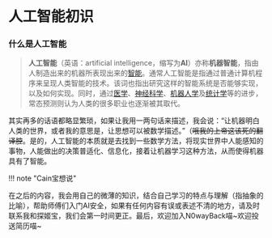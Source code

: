 # 人工智能初识

### 什么是人工智能

> **人工智能**（英语：artificial intelligence，缩写为**AI**）亦称**机器智能**，指由人制造出来的机器所表现出来的[智能](https://zh.wikipedia.org/wiki/智慧)。通常人工智能是指通过普通计算机程序来呈现人类智能的技术。该词也指出研究这样的智能系统是否能够实现，以及如何实现。同时，通过[医学](https://zh.wikipedia.org/wiki/醫學)、[神经科学](https://zh.wikipedia.org/wiki/神經科學)、[机器人学](https://zh.wikipedia.org/wiki/机器人学)及[统计学](https://zh.wikipedia.org/wiki/統計學)等的进步，常态预测则认为人类的很多职业也逐渐被其取代。

其实再多的话语都略显繁琐，如果让我用一两句话来描述，我会说：“让机器明白人类的世界，或者我的意思是，让思想可以被数学描述。”（~~哦我的上帝这该死的翻译腔~~。是的，人工智能的本质就是去找到一些数学方法，将现实世界中人能感知的事物，人能做出的决策普适化、信息化，接着让机器学习这种方法，从而使得机器具有了智能。











!!! note "Cain宝想说"  

​    在之后的内容，我会用自己的微薄的知识，结合自己学习的特点与理解（指抽象的比喻），帮助师傅们入门AI安全，如果有任何内容有误或表述不清的地方，请及时联系我和探姬宝，我们会第一时间更正。最后，欢迎加入N0wayBack喵~欢迎投送简历喵~

